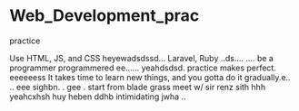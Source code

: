 # Web_Development_prac
practice

Use HTML, JS, and CSS
 heyewadsdssd...
Laravel, Ruby ..ds....
....
be a programmer programmered ee......
 yeahdsdsd.
practice makes perfect.
eeeeeess
It takes time to learn new things, and you gotta do it gradually.e..
..
 eee 
sighbn.
. gee . start from blade grass meet w/ sir renz
sith
hhh
yeahcxhsh
huy
heben
ddhb
intimidating
jwha
..
